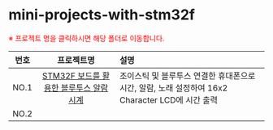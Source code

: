 # mini-projects-with-stm32f  

<span style="color:red">※ 프로젝트 명을 클릭하시면 해당 폴더로 이동합니다.</span>


|번호|프로젝트명|설명|
|:---:|:---------:|:----------------|    
|NO.1|[STM32F 보드를 활용한 블루투스 알람시계](./bluetooth_alarm)| 조이스틱 및 블루투스 연결한 휴대폰으로 시간, 알람, 노래 설정하여 16x2 Character LCD에 시간 출력 |  
|NO.2| | |
